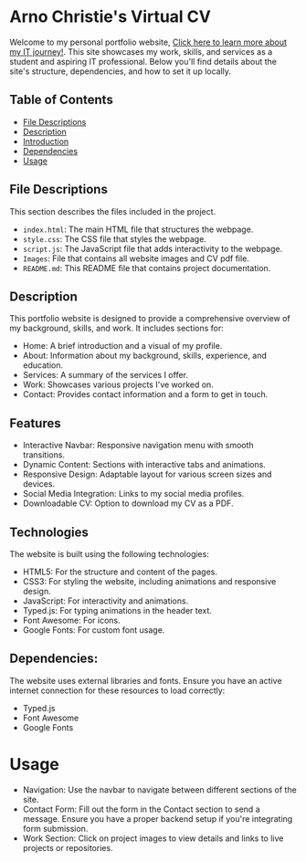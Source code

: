 # Arno Christie's Virtual CV

Welcome to my personal portfolio website, [Click here to learn more about my IT journey!](https://timetotakenotes.github.io/MyVirtualCV/). This site showcases my work, skills, and services as a student and aspiring IT professional. Below you'll find details about the site's structure, dependencies, and how to set it up locally.

## Table of Contents
- [File Descriptions](#file-descriptions)
- [Description](#description)
- [Introduction](#introduction)
- [Dependencies](#dependencies)
- [Usage](#usage)

## File Descriptions
This section describes the files included in the project.

- `index.html`: The main HTML file that structures the webpage.
- `style.css`: The CSS file that styles the webpage.
- `script.js`: The JavaScript file that adds interactivity to the webpage.
- `Images`: File that contains all website images and CV pdf file.
- `README.md`: This README file that contains project documentation.

## Description
This portfolio website is designed to provide a comprehensive overview of my background, skills, and work. It includes sections for:
- Home: A brief introduction and a visual of my profile.
- About: Information about my background, skills, experience, and education.
- Services: A summary of the services I offer.
- Work: Showcases various projects I've worked on.
- Contact: Provides contact information and a form to get in touch.

## Features
- Interactive Navbar: Responsive navigation menu with smooth transitions.
- Dynamic Content: Sections with interactive tabs and animations.
- Responsive Design: Adaptable layout for various screen sizes and devices.
- Social Media Integration: Links to my social media profiles.
- Downloadable CV: Option to download my CV as a PDF.

## Technologies
The website is built using the following technologies:
- HTML5: For the structure and content of the pages.
- CSS3: For styling the website, including animations and responsive design.
- JavaScript: For interactivity and animations.
- Typed.js: For typing animations in the header text.
- Font Awesome: For icons.
- Google Fonts: For custom font usage.

## Dependencies:
The website uses external libraries and fonts. Ensure you have an active internet connection for these resources to load correctly:
- Typed.js
- Font Awesome
- Google Fonts

# Usage
- Navigation: Use the navbar to navigate between different sections of the site.
- Contact Form: Fill out the form in the Contact section to send a message. Ensure you have a proper backend setup if you're integrating form submission.
- Work Section: Click on project images to view details and links to live projects or repositories.
